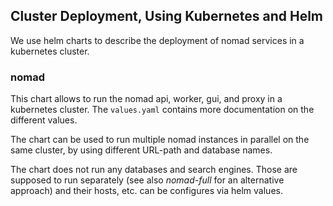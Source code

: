 ## Cluster Deployment, Using Kubernetes and Helm

We use helm charts to describe the deployment of nomad services in a kubernetes cluster.

### nomad

This chart allows to run the nomad api, worker, gui, and proxy in a kubernetes cluster.
The `values.yaml` contains more documentation on the different values.

The chart can be used to run multiple nomad instances in parallel on the same cluster,
by using different URL-path and database names.

The chart does not run any databases and search engines. Those are supposed to run
separately (see also *nomad-full* for an alternative approach) and their hosts, etc.
can be configures via helm values.
